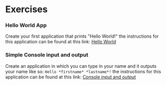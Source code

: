# Exercises 


### Hello World App

Create your first application that prints "Hello World!"
the instructions for this application can be found at this link:
[Hello World](https://github.com/HarounAhmad/JavaWorkshop/tree/main/Workshop/FirstApplication)


### Simple Console input and output

Create an application in which you can type in your name and it outputs your name like so: `Hello *firstname* *lastname*!`
the instructions for this application can be found at this link:
[Console input and output](https://github.com/HarounAhmad/JavaWorkshop/tree/main/Workshop/ConsoleInputOutput)
